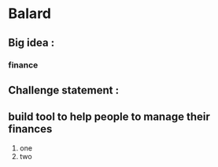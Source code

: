 # Balard
## Big idea :
### finance
## Challenge statement :
## build tool to help people to manage their finances

1. one 
2. two
